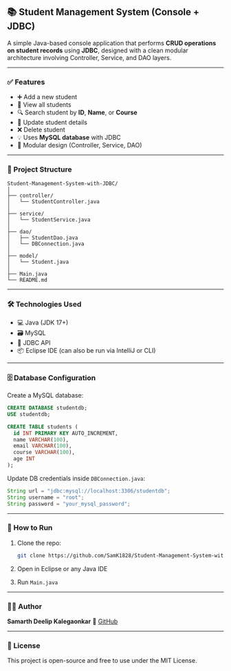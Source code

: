 ## 📚 Student Management System (Console + JDBC)

A simple Java-based console application that performs **CRUD operations on student records** using **JDBC**, designed with a clean modular architecture involving Controller, Service, and DAO layers.

---

### ✅ Features

* ➕ Add a new student
* 📄 View all students
* 🔍 Search student by **ID**, **Name**, or **Course**
* 📝 Update student details
* ❌ Delete student
* 💡 Uses **MySQL database** with JDBC
* 🧱 Modular design (Controller, Service, DAO)

---

### 📁 Project Structure

```
Student-Management-System-with-JDBC/
│
├── controller/
│   └── StudentController.java
│
├── service/
│   └── StudentService.java
│
├── dao/
│   ├── StudentDao.java
│   └── DBConnection.java
│
├── model/
│   └── Student.java
│
├── Main.java
└── README.md
```

---

### 🛠 Technologies Used

* 💻 Java (JDK 17+)
* 🗃 MySQL
* 🔌 JDBC API
* 📦 Eclipse IDE (can also be run via IntelliJ or CLI)

---

### 🗄 Database Configuration

Create a MySQL database:

```sql
CREATE DATABASE studentdb;
USE studentdb;

CREATE TABLE students (
  id INT PRIMARY KEY AUTO_INCREMENT,
  name VARCHAR(100),
  email VARCHAR(100),
  course VARCHAR(100),
  age INT
);
```

Update DB credentials inside `DBConnection.java`:

```java
String url = "jdbc:mysql://localhost:3306/studentdb";
String username = "root";
String password = "your_mysql_password";
```

---

### 🚀 How to Run

1. Clone the repo:

   ```bash
   git clone https://github.com/SamK1828/Student-Management-System-with-JDBC.git
   ```

2. Open in Eclipse or any Java IDE

3. Run `Main.java`

---

### 🧑‍💻 Author

**Samarth Deelip Kalegaonkar**
🔗 [GitHub](https://github.com/SamK1828)

---

### 📄 License

This project is open-source and free to use under the MIT License.
